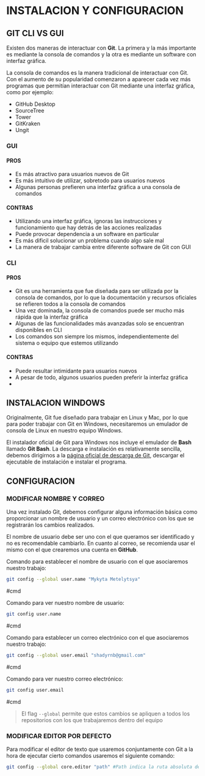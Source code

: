 # INSTALACION Y CONFIGURACION
## GIT CLI VS GUI
Existen dos maneras de interactuar con **Git**. La primera y la más importante es mediante la consola de comandos y la otra es mediante un software con interfaz gráfica.

La consola de comandos es la manera tradicional de interactuar con Git. Con el aumento de su popularidad comenzaron a aparecer cada vez más programas que permitían interactuar con Git mediante una interfaz gráfica, como por ejemplo:
- GitHub Desktop
- SourceTree
- Tower
- GitKraken
- Ungit

### GUI

#### PROS
- Es más atractivo para usuarios nuevos de Git
- Es más intuitivo de utilizar, sobretodo para usuarios nuevos
- Algunas personas prefieren una interfaz gráfica a una consola de comandos
#### CONTRAS
- Utilizando una interfaz gráfica, ignoras las instrucciones y funcionamiento que hay detrás de las acciones realizadas
- Puede provocar dependencia a un software en particular
- Es más dificil solucionar un problema cuando algo sale mal
- La manera de trabajar cambia entre diferente software de Git con GUI
### CLI
#### PROS
- Git es una herramienta que fue diseñada para ser utilizada por la consola de comandos, por lo que la documentación y recursos oficiales se refieren todos a la consola de comandos
- Una vez dominada, la consola de comandos puede ser mucho más rápida que la interfaz gráfica
- Algunas de las funcionalidades más avanzadas solo se encuentran disponibles en CLI
- Los comandos son siempre los mismos, independientemente del sistema o equipo que estemos utilizando
#### CONTRAS
- Puede resultar intimidante para usuarios nuevos
- A pesar de todo, algunos usuarios pueden preferir la interfaz gráfica
-


## INSTALACION WINDOWS
Originalmente, Git fue diseñado para trabajar en Linux y Mac, por lo que para poder trabajar con Git en Windows, necesitaremos un emulador de consola de Linux en nuestro equipo Windows.

El instalador oficial de Git para Windows nos incluye el emulador de **Bash** llamado **Git Bash**. La descarga e instalación es relativamente sencilla, debemos dirigirnos a la [página oficial de descarga de Git](https://git-scm.com/download/win), descargar el ejecutable de instalación e instalar el programa.

## CONFIGURACION
### MODIFICAR NOMBRE Y CORREO
Una vez instalado Git, debemos configurar alguna información básica como proporcionar un nombre de usuario y un correo electrónico con los que se registrarán los cambios realizados.

El nombre de usuario debe ser uno con el que queramos ser identificado y no es recomendable cambiarlo. En cuanto al correo, se recomienda usar el mismo con el que crearemos una cuenta en **GitHub**.

Comando para establecer el nombre de usuario con el que asociaremos nuestro trabajo:
````bash
git config --global user.name "Mykyta Metelytsya"
````
#cmd

Comando para ver nuestro nombre de usuario:
````bash
git config user.name
````
#cmd 

Comando para establecer un correo electrónico con el que asociaremos nuestro trabajo:
````bash
git config --global user.email "shadyrnb@gmail.com"
````
#cmd 

Comando para ver nuestro correo electrónico:
````bash
git config user.email
````
#cmd 

> El flag `--global` permite que estos cambios se apliquen a todos los repositorios con los que trabajaremos dentro del equipo
### MODIFICAR EDITOR POR DEFECTO
Para modificar el editor de texto que usaremos conjuntamente con Git a la hora de ejecutar cierto comandos usaremos el siguiente comando: 
````bash
git config --global core.editor "path" #Path indica la ruta absoluta de nuestro editor de texto
````